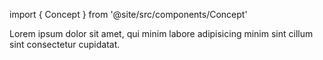 import { Concept } from '@site/src/components/Concept'

<Concept
  title = "XRUI"
  kind  = "Advanced"
  block = {true}>
Lorem ipsum dolor sit amet, qui minim labore adipisicing minim sint cillum sint consectetur cupidatat.  
</Concept>

